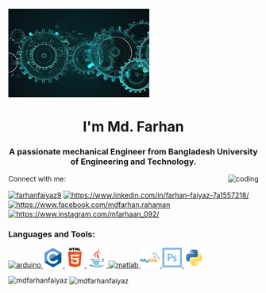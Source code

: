 ![logo](https://github.com/mdfarhanfaiyaz/mdfarhanfaiyaz/blob/main/images.jpg)
<h1 align="center">I'm Md. Farhan</h1>
<h3 align="center">A passionate mechanical Engineer from Bangladesh University of Engineering and Technology.</h3>
<img align="right" alt="coding" src="[https://www.google.com/imgres?imgurl=https%3A%2F%2Fwww.simplilearn.com%2Fice9%2Ffree_resources_article_thumb%2Fsimplilearn-artificial-intelligence-interview-questions-article.jpg&tbnid=qwFVNu-Ls3qjxM&vet=12ahUKEwip1L-ilumAAxVX7jgGHbFYAewQMyhdegUIARDBAg..i&imgrefurl=https%3A%2F%2Fwww.simplilearn.com%2Fartificial-intelligence-ai-interview-questions-and-answers-article&docid=c0HVDSqNbmbjpM&w=848&h=477&q=image%20AI&ved=2ahUKEwip1L-ilumAAxVX7jgGHbFYAewQMyhdegUIARDBAg](https://www.google.com/imgres?imgurl=https%3A%2F%2Fwww.careerguide.com%2Fcareer%2Fwp-content%2Fuploads%2F2021%2F02%2Fengineering-gif-5-1-1.gif&tbnid=PsP71bYhhpb0oM&vet=12ahUKEwjCgojkl-mAAxVfwKACHTWtDYYQMygMegQIARB6..i&imgrefurl=https%3A%2F%2Fwww.careerguide.com%2Fcareer%2Fengineering%2Fthings-to-know-about-transportation-engineering%2Fattachment%2Fengineering-gif-5-1&docid=UXibrCWiNmrYHM&w=652&h=325&q=animated%20mechanical%20engineering%20gif&ved=2ahUKEwjCgojkl-mAAxVfwKACHTWtDYYQMygMegQIARB6)"
- 📫 How to reach me **mdfarhan6835@gmail.com**

<h3 align="left">Connect with me:</h3>
<p align="left">
<a href="https://twitter.com/farhanfaiyaz9" target="blank"><img align="center" src="https://raw.githubusercontent.com/rahuldkjain/github-profile-readme-generator/master/src/images/icons/Social/twitter.svg" alt="farhanfaiyaz9" height="30" width="40" /></a>
<a href="https://linkedin.com/in/https://www.linkedin.com/in/farhan-faiyaz-7a1557218/" target="blank"><img align="center" src="https://raw.githubusercontent.com/rahuldkjain/github-profile-readme-generator/master/src/images/icons/Social/linked-in-alt.svg" alt="https://www.linkedin.com/in/farhan-faiyaz-7a1557218/" height="30" width="40" /></a>
<a href="https://fb.com/https://www.facebook.com/mdfarhan.rahaman" target="blank"><img align="center" src="https://raw.githubusercontent.com/rahuldkjain/github-profile-readme-generator/master/src/images/icons/Social/facebook.svg" alt="https://www.facebook.com/mdfarhan.rahaman" height="30" width="40" /></a>
<a href="https://instagram.com/https://www.instagram.com/mfarhaan_092/" target="blank"><img align="center" src="https://raw.githubusercontent.com/rahuldkjain/github-profile-readme-generator/master/src/images/icons/Social/instagram.svg" alt="https://www.instagram.com/mfarhaan_092/" height="30" width="40" /></a>
</p>

<h3 align="left">Languages and Tools:</h3>
<p align="left"> <a href="https://www.arduino.cc/" target="_blank" rel="noreferrer"> <img src="https://cdn.worldvectorlogo.com/logos/arduino-1.svg" alt="arduino" width="40" height="40"/> </a> <a href="https://www.cprogramming.com/" target="_blank" rel="noreferrer"> <img src="https://raw.githubusercontent.com/devicons/devicon/master/icons/c/c-original.svg" alt="c" width="40" height="40"/> </a> <a href="https://www.w3.org/html/" target="_blank" rel="noreferrer"> <img src="https://raw.githubusercontent.com/devicons/devicon/master/icons/html5/html5-original-wordmark.svg" alt="html5" width="40" height="40"/> </a> <a href="https://www.java.com" target="_blank" rel="noreferrer"> <img src="https://raw.githubusercontent.com/devicons/devicon/master/icons/java/java-original.svg" alt="java" width="40" height="40"/> </a> <a href="https://www.mathworks.com/" target="_blank" rel="noreferrer"> <img src="https://upload.wikimedia.org/wikipedia/commons/2/21/Matlab_Logo.png" alt="matlab" width="40" height="40"/> </a> <a href="https://www.mysql.com/" target="_blank" rel="noreferrer"> <img src="https://raw.githubusercontent.com/devicons/devicon/master/icons/mysql/mysql-original-wordmark.svg" alt="mysql" width="40" height="40"/> </a> <a href="https://www.photoshop.com/en" target="_blank" rel="noreferrer"> <img src="https://raw.githubusercontent.com/devicons/devicon/master/icons/photoshop/photoshop-line.svg" alt="photoshop" width="40" height="40"/> </a> <a href="https://www.python.org" target="_blank" rel="noreferrer"> <img src="https://raw.githubusercontent.com/devicons/devicon/master/icons/python/python-original.svg" alt="python" width="40" height="40"/> </a> </p>

<p><img align="left" src="https://github-readme-stats.vercel.app/api/top-langs?username=mdfarhanfaiyaz&show_icons=true&locale=en&layout=compact" alt="mdfarhanfaiyaz" /></p>

<p>&nbsp;<img align="center" src="https://github-readme-stats.vercel.app/api?username=mdfarhanfaiyaz&show_icons=true&locale=en" alt="mdfarhanfaiyaz" /></p>
